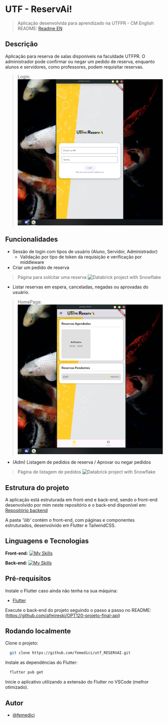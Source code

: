 # UTF - ReservAi!
> Aplicação desenvolvida para aprendizado na UTFPR - CM
English README:
[Readme EN](README.md)

## Descrição
Aplicação para reserva de salas disponíveis na faculdade UTFPR. O administrador pode confirmar ou negar um pedido de reserva, enquanto alunos e servidores, como professores, podem requisitar reservas.

> Login:
![Databrick project with Snowflake](images/login.png)

## Funcionalidades

- Sessão de login com tipos de usuário (Aluno, Servidor, Administrador)
   - Validação por tipo de token da requisição e verificação por middleware 
- Criar um pedido de reserva
> Página para solicitar uma reserva
![Databrick project with Snowflake](images/booking.png.png)

- Listar reservas em espera, canceladas, negadas ou aprovadas do usuário. 
> HomePage:
![Databrick project with Snowflake](images/home.png)

- (Adm) Listagem de pedidos de reserva / Aprovar ou negar pedidos
> Página de listagem de pedidos
![Databrick project with Snowflake](images/adm.png.png)

## Estrutura do projeto 
A aplicação está estruturada em front-end e back-end, sendo o front-end desenvolvido por mim neste repositório e o back-end disponível em: [Repositório backend](https://github.com/afmireski/OPT120-projeto-final-api)

A pasta *'\lib'* contém o front-end, com páginas e componentes estruturados, desenvolvido em Flutter e TailwindCSS.

## Linguagens e Tecnologias
**Front-end:** 
[![My Skills](https://skillicons.dev/icons?i=flutter,js,tailwind)](https://skillicons.dev)

**Back-end:** 
[![My Skills](https://skillicons.dev/icons?i=nodejs,docker)](https://skillicons.dev)

## Pré-requisitos
Instale o Flutter caso ainda não tenha na sua máquina:
- [Flutter](https://docs.flutter.dev/get-started/install)

Execute o back-end do projeto seguindo o passo a passo no README: (https://github.com/afmireski/OPT120-projeto-final-api)

## Rodando localmente
Clone o projeto:

```bash
  git clone https://github.com/femedici/utf_RESERVAI.git
```

Instale as dependências do Flutter:

```bash
  flutter pub get
```

Inicie o aplicativo utilizando a extensão do Flutter no VSCode (melhor otimizado).

## Autor

- [@femedici](https://github.com/femedici)

